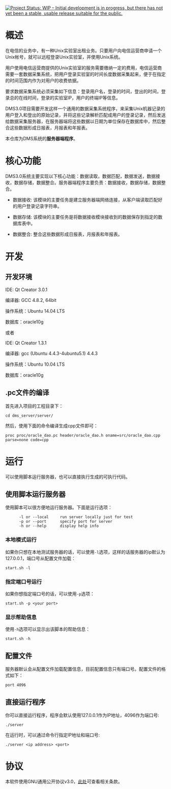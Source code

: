 [![Project Status: WIP – Initial development is in progress, but there has not yet been a stable, usable release suitable for the public.](http://www.repostatus.org/badges/latest/wip.svg)](http://www.repostatus.org/#wip)

# 概述

在电信的业务中，有一种Unix实验室出租业务。只要用户向电信运营商申请一个Unix帐号，就可以远程登录Unix实验室，并使用Unix系统。

用户使用电信运营商提供的Unix实验室的服务需要缴纳一定的费用，电信运营商需要一套数据采集系统，把用户登录实验室的时间长度数据采集起来，便于在指定的时间范围内作为对用户的收费依据。

要求数据采集系统必须采集如下信息：登录用户名，登录的时间，登出的时间，登录总的在线时间，登录的实验室IP，用户的终端IP等信息。

DMS3.0项目需要开发这样一个通用的数据采集系统程序，来采集Unix机器记录的用户登入和登出的原始记录，并将这些记录解析匹配成用户的登录记录，然后发送给数据采集服务器，在服务器端将这些数据以日期为单位保存在数据库中，然后整合这些数据形成日报表，月报表和年报表。

本仓库为DMS系统的**服务器端程序**。

# 核心功能

DMS3.0系统主要实现以下核心功能：数据读取，数据匹配，数据发送，数据接收，数据存储，数据整合。服务器端程序主要负责：数据接收，数据存储，数据整合。

- 数据接收: 该模块的主要任务是建立服务器端网络连接，从客户端读取匹配好的用户登录记录字符串。

- 数据存储: 该模块的主要任务是将数据接收模块接收到的数据保存到指定的数据库表中。

- 数据整合: 整合这些数据形成日报表，月报表和年报表。

# 开发

## 开发环境

IDE: Qt Creator 3.0.1

编译器: GCC 4.8.2, 64bit

操作系统：Ubuntu 14.04 LTS

数据库：oracle10g

或者

IDE: Qt Creator 1.3.1

编译器: gcc (Ubuntu 4.4.3-4ubuntu5.1) 4.4.3

操作系统：Ubuntu 10.04 LTS

数据库：oracle10g

## .pc文件的编译

首先进入项目的工程目录下：

```
cd dms_server/server/
```

然后，使用下面的命令编译生成cpp文件即可：

```
proc proc/oracle_dao.pc header/oracle_dao.h oname=src/oracle_dao.cpp parse=none code=cpp
```

# 运行

可以使用脚本运行服务器，也可以直接执行生成的可执行代码。

## 使用脚本运行服务器

使用脚本可以很方便地运行服务器。下面是运行选项：

```
      -l or --local     run server locally just for test
      -p or --port      specify port for server
      -h or --help      display help info
```

### 本地模式运行

如果你只想在本地测试服务器的话，可以使用`-l`选项，这样的话服务器的ip默认为127.0.0.1，端口号从配置文件加载：

```
start.sh -l
```

### 指定端口号运行

如果你想指定端口号的话，可以使用`-p`选项：

```
start.sh -p <your port>
```

### 显示帮助信息

使用`-h`选项可以显示出该脚本的帮助信息：

```
start.sh -h
```

## 配置文件

服务器默认会从配置文件加载配置信息，目前配置信息只有端口号。配置文件的格式如下：

```
port 4096
```

## 直接运行程序

你可以直接运行程序，程序会默认使用127.0.0.1作为IP地址，4096作为端口号:

```
./server
```

在运行时，可以通过命令行指定IP地址和端口号: 

```
./server <ip address> <port>
```

# 协议

本软件使用GNU通用公开协议v3.0，[此处](https://github.com/NWAFU/dms_server/blob/master/LICENSE)可查看相关条款。

